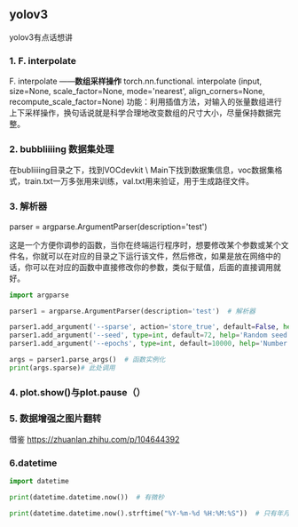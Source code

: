 ## yolov3

yolov3有点话想讲



### 1. F. interpolate

F. interpolate ——**数组采样操作** torch.nn.functional. interpolate (input, size=None, scale_factor=None, mode='nearest', align_corners=None, recompute_scale_factor=None) 功能：利用插值方法，对输入的张量数组进行上下采样操作，换句话说就是科学合理地改变数组的尺寸大小，尽量保持数据完整。

### 2. bubbliiiing 数据集处理

在bubliiiing目录之下，找到VOCdevkit \ Main下找到数据集信息，voc数据集格式，train.txt一万多张用来训练，val.txt用来验证，用于生成路径文件。



### 3. 解析器

parser = argparse.ArgumentParser(description='test')  

这是一个方便你调参的函数，当你在终端运行程序时，想要修改某个参数或某个文件名，你就可以在对应的目录之下运行该文件，然后修改，如果是放在网络中的话，你可以在对应的函数中直接修改你的参数，类似于赋值，后面的直接调用就好。

```python
import argparse

parser1 = argparse.ArgumentParser(description='test')  # 解析器

parser1.add_argument('--sparse', action='store_true', default=False, help='GAT with sparse version or not.')
parser1.add_argument('--seed', type=int, default=72, help='Random seed.')
parser1.add_argument('--epochs', type=int, default=10000, help='Number of epochs to train.')

args = parser1.parse_args()  # 函数实例化
print(args.sparse)# 此处调用
```

### 4.  plot.show()与plot.pause（）



### 5. 数据增强之图片翻转

借鉴 https://zhuanlan.zhihu.com/p/104644392

### 6.datetime

```python
import datetime

print(datetime.datetime.now())  # 有微秒 

print(datetime.datetime.now().strftime("%Y-%m-%d %H:%M:%S"))  # 只有年月日时分秒
```





